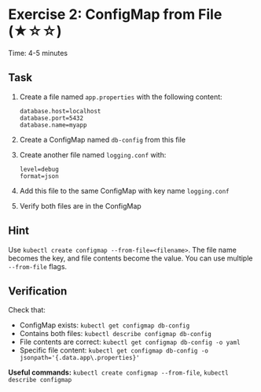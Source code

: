 # Exercise 2: ConfigMap from File (★☆☆)

Time: 4-5 minutes

## Task

1. Create a file named `app.properties` with the following content:

   ```text
   database.host=localhost
   database.port=5432
   database.name=myapp
   ```

2. Create a ConfigMap named `db-config` from this file
3. Create another file named `logging.conf` with:

   ```text
   level=debug
   format=json
   ```

4. Add this file to the same ConfigMap with key name `logging.conf`
5. Verify both files are in the ConfigMap

## Hint

Use `kubectl create configmap --from-file=<filename>`. The file name becomes the key,
and file contents become the value. You can use multiple `--from-file` flags.

## Verification

Check that:

- ConfigMap exists: `kubectl get configmap db-config`
- Contains both files: `kubectl describe configmap db-config`
- File contents are correct: `kubectl get configmap db-config -o yaml`
- Specific file content: `kubectl get configmap db-config -o jsonpath='{.data.app\.properties}'`

**Useful commands:** `kubectl create configmap --from-file`, `kubectl describe configmap`
